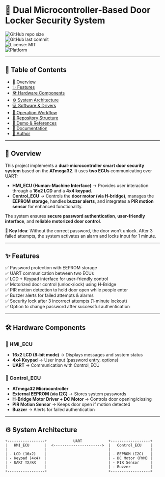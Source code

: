 # 🔐 Dual Microcontroller-Based Door Locker Security System  

![GitHub repo size](https://img.shields.io/github/repo-size/yourusername/Dual-MCU-Door-Locker?color=blue)  
![GitHub last commit](https://img.shields.io/github/last-commit/yourusername/Dual-MCU-Door-Locker?color=green)  
![License: MIT](https://img.shields.io/badge/License-MIT-yellow.svg)  
![Platform](https://img.shields.io/badge/Platform-ATmega32-blue)  

---

## 📖 Table of Contents
- [📌 Overview](#-overview)
- [✨ Features](#-features)
- [🛠 Hardware Components](#-hardware-components)
- [⚙️ System Architecture](#️-system-architecture)
- [💻 Software & Drivers](#-software--drivers)
- [🚀 Operation Workflow](#-operation-workflow)
- [📂 Repository Structure](#-repository-structure)
- [🎥 Demo & References](#-demo--references)
- [📄 Documentation](#-documentation)
- [👤 Author](#-author)

---

## 📌 Overview  
This project implements a **dual-microcontroller smart door security system** based on the **ATmega32**. It uses **two ECUs** communicating over UART:  

- **HMI_ECU (Human-Machine Interface)** → Provides user interaction through a **16x2 LCD** and a **4x4 keypad**.  
- **Control_ECU** → Controls the **door motor (via H-bridge)**, manages the **EEPROM storage**, handles **buzzer alerts**, and integrates a **PIR motion sensor** for enhanced functionality.  

The system ensures **secure password authentication**, **user-friendly interface**, and **reliable motorized door control**.  

🔑 **Key Idea**: Without the correct password, the door won’t unlock. After 3 failed attempts, the system activates an alarm and locks input for 1 minute.  

---

## ✨ Features  
✅ Password protection with EEPROM storage  
✅ UART communication between two ECUs  
✅ LCD + Keypad interface for user-friendly control  
✅ Motorized door control (unlock/lock) using H-Bridge  
✅ PIR motion detection to hold door open while people enter  
✅ Buzzer alerts for failed attempts & alarms  
✅ Security lock after 3 incorrect attempts (1-minute lockout)  
✅ Option to change password after successful authentication  

---

## 🛠 Hardware Components  

### 🔹 HMI_ECU
- **16x2 LCD (8-bit mode)** → Displays messages and system status  
- **4x4 Keypad** → User input (password entry, options)  
- **UART** → Communication with Control_ECU  

### 🔹 Control_ECU
- **ATmega32 Microcontroller**  
- **External EEPROM (via I2C)** → Stores system passwords  
- **H-Bridge Motor Driver + DC Motor** → Controls door opening/closing  
- **PIR Motion Sensor** → Keeps door open if motion detected  
- **Buzzer** → Alerts for failed authentication  

---

## ⚙️ System Architecture  

```text
+-----------------+            UART            +------------------+
|   HMI_ECU       |  <---------------------->  |   Control_ECU    |
|                 |                            |                  |
| - LCD (16x2)    |                            | - EEPROM (I2C)   |
| - Keypad (4x4)  |                            | - DC Motor (PWM) |
| - UART TX/RX    |                            | - PIR Sensor     |
|                 |                            | - Buzzer         |
+-----------------+                            +------------------+
